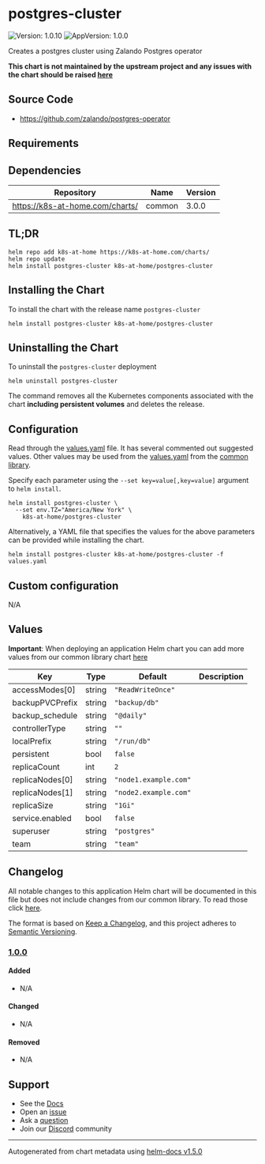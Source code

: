 # postgres-cluster

![Version: 1.0.10](https://img.shields.io/badge/Version-1.0.10-informational?style=flat-square) ![AppVersion: 1.0.0](https://img.shields.io/badge/AppVersion-1.0.0-informational?style=flat-square)

Creates a postgres cluster using Zalando Postgres operator

**This chart is not maintained by the upstream project and any issues with the chart should be raised [here](https://github.com/k8s-at-home/charts/issues/new/choose)**

## Source Code

* <https://github.com/zalando/postgres-operator>

## Requirements

## Dependencies

| Repository | Name | Version |
|------------|------|---------|
| https://k8s-at-home.com/charts/ | common | 3.0.0 |

## TL;DR

```console
helm repo add k8s-at-home https://k8s-at-home.com/charts/
helm repo update
helm install postgres-cluster k8s-at-home/postgres-cluster
```

## Installing the Chart

To install the chart with the release name `postgres-cluster`

```console
helm install postgres-cluster k8s-at-home/postgres-cluster
```

## Uninstalling the Chart

To uninstall the `postgres-cluster` deployment

```console
helm uninstall postgres-cluster
```

The command removes all the Kubernetes components associated with the chart **including persistent volumes** and deletes the release.

## Configuration

Read through the [values.yaml](./values.yaml) file. It has several commented out suggested values.
Other values may be used from the [values.yaml](../common/values.yaml) from the [common library](../common).

Specify each parameter using the `--set key=value[,key=value]` argument to `helm install`.

```console
helm install postgres-cluster \
  --set env.TZ="America/New York" \
    k8s-at-home/postgres-cluster
```

Alternatively, a YAML file that specifies the values for the above parameters can be provided while installing the chart.

```console
helm install postgres-cluster k8s-at-home/postgres-cluster -f values.yaml
```

## Custom configuration

N/A

## Values

**Important**: When deploying an application Helm chart you can add more values from our common library chart [here](https://github.com/k8s-at-home/charts/tree/master/charts/common/)

| Key | Type | Default | Description |
|-----|------|---------|-------------|
| accessModes[0] | string | `"ReadWriteOnce"` |  |
| backupPVCPrefix | string | `"backup/db"` |  |
| backup_schedule | string | `"@daily"` |  |
| controllerType | string | `""` |  |
| localPrefix | string | `"/run/db"` |  |
| persistent | bool | `false` |  |
| replicaCount | int | `2` |  |
| replicaNodes[0] | string | `"node1.example.com"` |  |
| replicaNodes[1] | string | `"node2.example.com"` |  |
| replicaSize | string | `"1Gi"` |  |
| service.enabled | bool | `false` |  |
| superuser | string | `"postgres"` |  |
| team | string | `"team"` |  |

## Changelog

All notable changes to this application Helm chart will be documented in this file but does not include changes from our common library. To read those click [here](https://github.com/k8s-at-home/charts/tree/master/charts/common/README.md#Changelog).

The format is based on [Keep a Changelog](https://keepachangelog.com/en/1.0.0/), and this project adheres to [Semantic Versioning](https://semver.org/spec/v2.0.0.html).

### [1.0.0]

#### Added

- N/A

#### Changed

- N/A

#### Removed

- N/A

[1.0.0]: #1.0.0

## Support

- See the [Docs](https://docs.k8s-at-home.com/our-helm-charts/getting-started/)
- Open an [issue](https://github.com/k8s-at-home/charts/issues/new/choose)
- Ask a [question](https://github.com/k8s-at-home/organization/discussions)
- Join our [Discord](https://discord.gg/sTMX7Vh) community

----------------------------------------------
Autogenerated from chart metadata using [helm-docs v1.5.0](https://github.com/norwoodj/helm-docs/releases/v1.5.0)